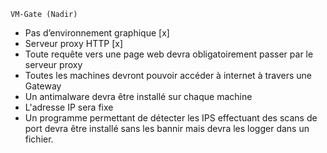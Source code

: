 ```
VM-Gate (Nadir)
```
- Pas d’environnement graphique [x]
- Serveur proxy HTTP [x]
- Toute requête vers une page web devra obligatoirement passer par le serveur proxy
- Toutes les machines devront pouvoir accéder à internet à travers une Gateway
- Un antimalware devra être installé sur chaque machine
- L'adresse IP sera fixe
- Un programme permettant de détecter les IPS effectuant des scans de port devra être installé sans les bannir mais devra les logger dans un fichier.
```

